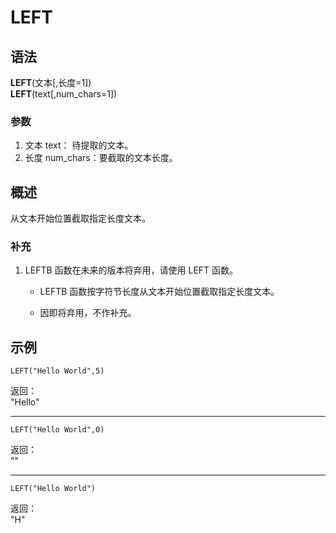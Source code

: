 # LEFT

## 语法

**LEFT**(文本[,长度=1])  
**LEFT**(text[,num_chars=1])

### 参数

1. 文本 text： 待提取的文本。
2. 长度 num_chars：要截取的文本长度。

## 概述

从文本开始位置截取指定长度文本。

### 补充

1. LEFTB 函数在未来的版本将弃用，请使用 LEFT 函数。

    - LEFTB 函数按字符节长度从文本开始位置截取指定长度文本。

    - 因即将弃用，不作补充。

## 示例

```excel
LEFT("Hello World",5)
```

返回：  
"Hello"

---

```excel
LEFT("Hello World",0)
```

返回：  
""

---

```excel
LEFT("Hello World")
```

返回：  
"H"

